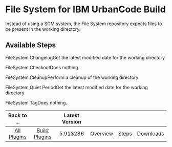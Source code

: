 
File System for IBM UrbanCode Build
===================================


Instead of using a SCM system, the File System repository expects files to be present in the working directory.




Available Steps
---------------


FileSystem ChangelogGet the latest modified date for the working directory



FileSystem CheckoutDoes nothing.


FileSystem CleanupPerform a cleanup of the working directory


FileSystem Quiet 
PeriodGet the latest modified date for the working directory


FileSystem TagDoes nothing.





|Back to ...||Latest Version||||
| :---: | :---: | :---: | :---: | :---: | :---: |
|[All Plugins](../../index.md)|[Build Plugins](../README.md)|[5.913286](https://raw.githubusercontent.com/UrbanCode/IBM-UCB-PLUGINS/main/files/FileSystem/FileSystem-5.913286.zip)|[Overview](overview.md)|[Steps](steps.md)|[Downloads](downloads.md)|
